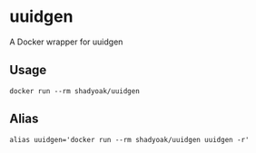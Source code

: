 # uuidgen
A Docker wrapper for uuidgen

## Usage

`docker run --rm shadyoak/uuidgen`

## Alias

`alias uuidgen='docker run --rm shadyoak/uuidgen uuidgen -r'`

